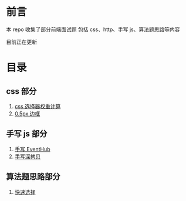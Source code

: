 # 前言

本 repo 收集了部分前端面试题 包括 css、http、手写 js、算法题思路等内容

目前正在更新

# 目录

## css 部分

1. [css 选择器权重计算](https://github.com/Gy-coder/frontend-offer/blob/master/src/%E5%89%8D%E7%AB%AF%E5%89%91%E6%8C%87offer/css/css%E9%80%89%E6%8B%A9%E5%99%A8%E6%9D%83%E9%87%8D.md)
2. [0.5px 边框](https://github.com/Gy-coder/frontend-offer/blob/master/src/%E5%89%8D%E7%AB%AF%E5%89%91%E6%8C%87offer/css/0.5px%E8%BE%B9%E6%A1%86.md)

## 手写 js 部分

1. [手写 EventHub](https://github.com/Gy-coder/frontend-offer/blob/master/src/js%E4%B8%93%E7%B2%BE/EventHub/EventHub.md)
2. [手写深拷贝](https://github.com/Gy-coder/frontend-offer/blob/master/src/js%E4%B8%93%E7%B2%BE/%E6%89%8B%E5%86%99%E6%B7%B1%E6%8B%B7%E8%B4%9D/%E6%89%8B%E5%86%99%E6%B7%B1%E6%8B%B7%E8%B4%9D.md)

## 算法题思路部分

1. [快速选择](https://github.com/Gy-coder/frontend-offer/blob/master/src/%E7%AE%97%E6%B3%95%E6%80%9D%E8%B7%AF/%E5%BF%AB%E9%80%9F%E9%80%89%E6%8B%A9/%E5%BF%AB%E9%80%9F%E9%80%89%E6%8B%A9.md)
